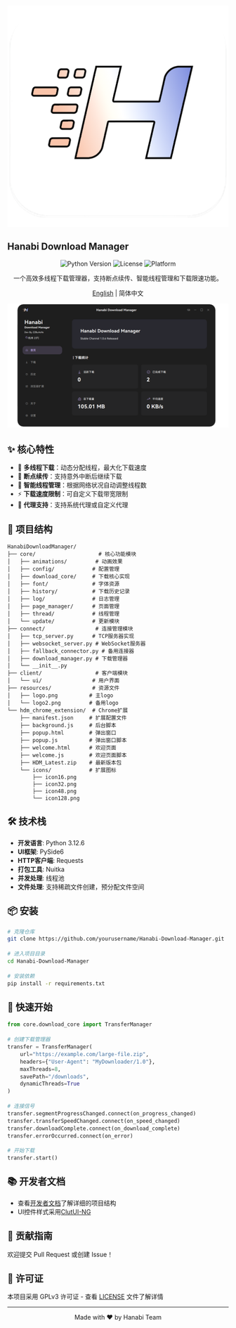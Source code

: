 ![Hanabi Download Manager](./resources/logo2.png)  
## Hanabi Download Manager

<div align="center">

![Python Version](https://img.shields.io/badge/python-3.12.6-blue.svg)
![License](https://img.shields.io/badge/license-GPLv3-green.svg)
![Platform](https://img.shields.io/badge/platform-Windows%20%7C%20Linux%20-purple.svg)

一个高效多线程下载管理器，支持断点续传、智能线程管理和下载限速功能。

[English](./README_EN.md) | 简体中文

</div>

![Preview](./resources/preview.png)
## ✨ 核心特性

- 🚀 **多线程下载**：动态分配线程，最大化下载速度
- 🔄 **断点续传**：支持意外中断后继续下载
- 🧠 **智能线程管理**：根据网络状况自动调整线程数
- ⚡ **下载速度限制**：可自定义下载带宽限制
- 🔌 **代理支持**：支持系统代理或自定义代理

## 📁 项目结构

```
HanabiDownloadManager/
├── core/                    # 核心功能模块
│   ├── animations/         # 动画效果
│   ├── config/            # 配置管理
│   ├── download_core/     # 下载核心实现
│   ├── font/              # 字体资源
│   ├── history/           # 下载历史记录
│   ├── log/               # 日志管理
│   ├── page_manager/      # 页面管理
│   ├── thread/            # 线程管理
│   └── update/            # 更新模块
├── connect/                # 连接管理模块
│   ├── tcp_server.py      # TCP服务器实现
│   ├── websocket_server.py # WebSocket服务器
│   ├── fallback_connector.py # 备用连接器
│   ├── download_manager.py # 下载管理器
│   └── __init__.py
├── client/                 # 客户端模块
│   └── ui/                # 用户界面
├── resources/             # 资源文件
│   ├── logo.png          # 主logo
│   └── logo2.png         # 备用logo
└── hdm_chrome_extension/  # Chrome扩展
    ├── manifest.json     # 扩展配置文件
    ├── background.js     # 后台脚本
    ├── popup.html        # 弹出窗口
    ├── popup.js          # 弹出窗口脚本
    ├── welcome.html      # 欢迎页面
    ├── welcome.js        # 欢迎页面脚本
    ├── HDM_Latest.zip    # 最新版本包
    └── icons/            # 扩展图标
        ├── icon16.png
        ├── icon32.png
        ├── icon48.png
        └── icon128.png
```

## 🛠️ 技术栈

- **开发语言**: Python 3.12.6
- **UI框架**: PySide6
- **HTTP客户端**: Requests
- **打包工具**: Nuitka
- **并发处理**: 线程池
- **文件处理**: 支持稀疏文件创建，预分配文件空间

## 📦 安装

```bash
# 克隆仓库
git clone https://github.com/yourusername/Hanabi-Download-Manager.git

# 进入项目目录
cd Hanabi-Download-Manager

# 安装依赖
pip install -r requirements.txt
```

## 🚀 快速开始

```python
from core.download_core import TransferManager

# 创建下载管理器
transfer = TransferManager(
    url="https://example.com/large-file.zip",
    headers={"User-Agent": "MyDownloader/1.0"},
    maxThreads=8,
    savePath="/downloads",
    dynamicThreads=True
)

# 连接信号
transfer.segmentProgressChanged.connect(on_progress_changed)
transfer.transferSpeedChanged.connect(on_speed_changed)
transfer.downloadComplete.connect(on_download_complete)
transfer.errorOccurred.connect(on_error)

# 开始下载
transfer.start()
```

## 📚 开发者文档

- 查看[开发者文档](./DevDoc.md)了解详细的项目结构
- UI控件样式采用[ClutUI-NG](https://github.com/buaoyezz/ClutUI-Nextgen)

## 🤝 贡献指南

欢迎提交 Pull Request 或创建 Issue！

## 📄 许可证

本项目采用 GPLv3 许可证 - 查看 [LICENSE](LICENSE) 文件了解详情

---

<div align="center">
Made with ❤️ by Hanabi Team
</div>